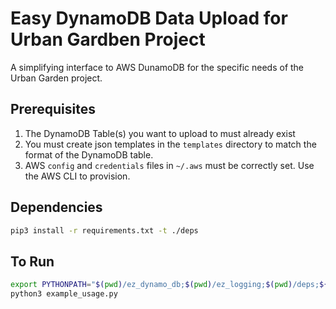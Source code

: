 # Easy DynamoDB Data Upload for Urban Gardben Project

A simplifying interface to AWS DunamoDB for the specific needs of the Urban Garden project.

## Prerequisites

1. The DynamoDB Table(s) you want to upload to must already exist
2. You must create json templates in the ```templates``` directory to match the format of the DynamoDB table.
3. AWS ```config``` and ```credentials``` files in ```~/.aws``` must be correctly set. Use the AWS CLI to provision.

## Dependencies

~~~bash
pip3 install -r requirements.txt -t ./deps
~~~

## To Run

~~~bash
export PYTHONPATH="$(pwd)/ez_dynamo_db;$(pwd)/ez_logging;$(pwd)/deps;${PYTHONPATH}"
python3 example_usage.py
~~~